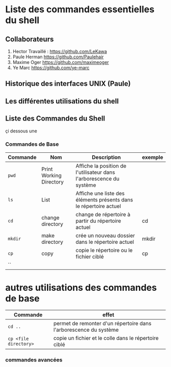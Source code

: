 # Liste des commandes essentielles du shell

## Collaborateurs
1. Hector Travaillé : https://github.com/LeKawa
2. Paule Herman https://github.com/Paulehair
3. Maxime Oger https://github.com/maximeoger
4. Ye Marc https://github.com/ye-marc


## Historique des interfaces UNIX (Paule)

## Les différentes utilisations du shell

## Liste des Commandes du Shell

çi dessous une
### Commandes de Base

| Commande | Nom | Description | exemple |
| -------- | --- | ----------- | ------- |
|   `pwd`  | Print Working Directory | Affiche la position de l'utilisateur dans l'arborescence du système |
|   `ls`   | List | Affiche une liste des éléments présents dans le répertoire actuel |
| `cd` | change directory | change de répertoire à partir du répertoire actuel | cd <name> |
| `mkdir` | make directory | crée un nouveau dossier dans le répertoire actuel | mkdir <name> |
| `cp` | copy | copie le répertoire ou le fichier ciblé | cp <filename> |
| `` |

# autres utilisations des commandes de base

| Commande | effet |
| -------- | ----- |
| `cd ..` | permet de remonter d'un répertoire dans l'arborescence du système |
| `cp <file directory>` | copie un fichier et le colle dans le répertoire ciblé |

### commandes avancées
